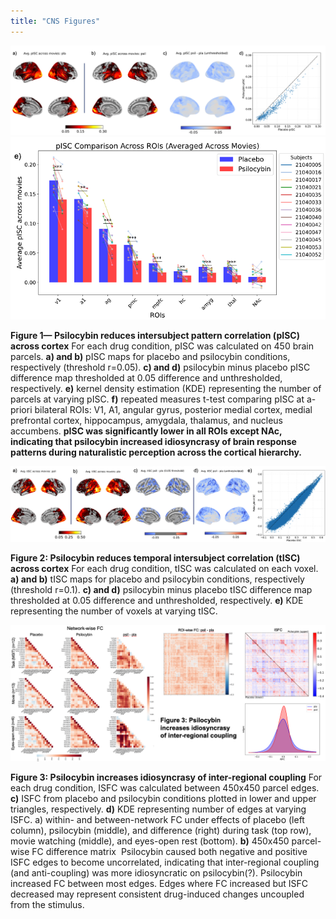 ```yaml
---
title: "CNS Figures"
---
```


![My Figure](Fig1A.png)
![My Figure](Fig1B.png)

**Figure 1— Psilocybin reduces intersubject pattern correlation (pISC) across cortex**
For each drug condition, pISC was calculated on 450 brain parcels. **a) and b)** pISC maps for placebo and psilocybin conditions, respectively (threshold r=0.05). **c) and d)** psilocybin minus placebo pISC difference map thresholded at 0.05 difference and unthresholded, respectively. **e)** kernel density estimation (KDE) representing the number of parcels at varying pISC. **f)** repeated measures t-test comparing pISC at a-priori bilateral ROIs: V1, A1, angular gyrus, posterior medial cortex, medial prefrontal cortex, hippocampus, amygdala, thalamus, and nucleus accumbens. **pISC was significantly lower in all ROIs except NAc, indicating that psilocybin increased idiosyncrasy of brain response patterns during naturalistic perception across the cortical hierarchy.**

![My Figure](Fig2.png)

**Figure 2: Psilocybin reduces temporal intersubject correlation (tISC) across cortex**
For each drug condition, tISC was calculated on each voxel. **a) and b)** tISC maps for placebo and psilocybin conditions, respectively (threshold r=0.1). **c) and d)** psilocybin minus placebo tISC difference map thresholded at 0.05 difference and unthresholded, respectively. **e)** KDE representing the number of voxels at varying tISC.



![My Figure](Fig3.png)

**Figure 3: Psilocybin increases idiosyncrasy of inter-regional coupling**
For each drug condition, ISFC was calculated between 450x450 parcel edges. **c)** ISFC from placebo and psilocybin conditions plotted in lower and upper triangles, respectively. **d)** KDE representing number of edges at varying ISFC. a) within- and between-network FC under effects of placebo (left column), psilocybin (middle), and difference (right) during task (top row), movie watching (middle), and eyes-open rest (bottom). **b)** 450x450 parcel-wise FC difference matrix  Psilocybin caused both negative and positive ISFC edges to become uncorrelated, indicating that inter-regional coupling (and anti-coupling) was more idiosyncratic on psilocybin(?). Psilocybin increased FC between most edges. Edges where FC increased but ISFC decreased may represent consistent drug-induced changes uncoupled from the stimulus. 
